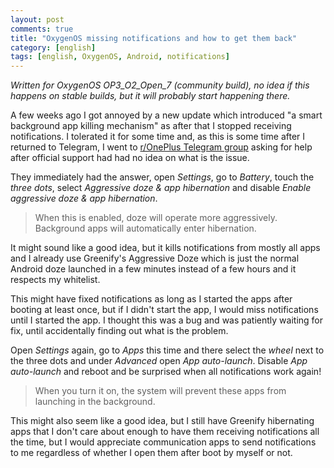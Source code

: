 ```yaml
---
layout: post
comments: true
title: "OxygenOS missing notifications and how to get them back"
category: [english]
tags: [english, OxygenOS, Android, notifications]
---
```


*Written for OxygenOS OP3_O2_Open_7 (community build), no idea if this
 happens on stable builds, but it will probably start happening there.*

A few weeks ago I got annoyed by a new update which introduced "a smart
background app killing mechanism" as after that I stopped receiving
notifications. I tolerated it for some time and, as this is some time after
I returned to Telegram, I went to
[r/OnePlus Telegram group](https://www.reddit.com/r/oneplus/comments/4bucfp/introducing_the_official_roneplus_telegram_group/) asking for help after
official support had had no idea on what is the issue.

They immediately had the answer, open *Settings*, go to *Battery*,
touch the *three dots*, select *Aggressive doze & app hibernation* and
disable *Enable aggressive doze & app hibernation*.

> When this is enabled, doze will operate more aggressively. Background
> apps will automatically enter hibernation.

It might sound like a good idea, but it kills notifications from mostly
all apps and I already use Greenify's Aggressive Doze which is just the
normal Android doze launched in a few minutes instead of a few hours
and it respects my whitelist.

This might have fixed notifications as long as I started the apps after
booting at least once, but if I didn't start the app, I would miss
notifications until I started the app. I thought this was a bug and was
patiently waiting for fix, until accidentally finding out what is the
problem.

Open *Settings* again, go to *Apps* this time and there select the *wheel*
next to the three dots and under *Advanced* open *App auto-launch*. Disable
*App auto-launch* and reboot and be surprised when all notifications
work again!

> When you turn it on, the system will prevent these apps from launching in
> the background.

This might also seem like a good idea, but I still have Greenify
hibernating apps that I don't care about enough to have them receiving
notifications all the time, but I would appreciate communication apps
to send notifications to me regardless of whether I open them after boot
by myself or not.

